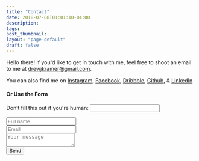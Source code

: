 ```yaml
---
title: "Contact"
date: 2018-07-08T01:01:10-04:00
description:
tags:
post_thumbnail:
layout: "page-default"
draft: false
---
```


Hello there! If you'd like to get in touch with me, feel free to shoot an email to me at [drewjkramer@gmail.com](mailto:drewjkramer@gmail.com). 

You can also find me on [Instagram](https://www.instagram.com/drewkramer), [Facebook](https://www.facebook.com/kramer.drew), [Dribbble](https://www.dribbble.com/drewkramer), [Github](https://www.github.com/drewkramer), & [LinkedIn](https://www.linkedin.com/in/drewjkramer/)

#### Or Use the Form

<form method="POST" name="contact" class="Form Form--contact" netlify-honeypot="bot-field" data-netlify="true" action="/success">
  <p class="hidden">
    <label>Don’t fill this out if you're human: <input name="bot-field" /></label>
  </p>
  <div class="Form__group">
  <!-- <label class="Label Form__label small">Full Name</label> -->
  <input type="text" name="name" class="form-control form-control--text" required placeholder="Full name" aria-label="Name">
  </div>
  <div class="Form__group">
  <!-- <label class="Label Form__label small">Email</label> -->
  <input type="email" name="_replyto" class="form-control form-control--text" required placeholder="Email" aria-label="Email">
  </div><div class="Form__group">
  <!-- <label class="Label Form__label small">Message</label> -->
  <textarea class="form-control form-control--textearea" name="message" type="text" required placeholder="Your message" aria-label="Message"></textarea>
  </div>
  <div class="Form__group">
  <button type="submit" class="btn btn-secondary btn-submit" aria-label="Send">Send</button>
  </div>
</form>